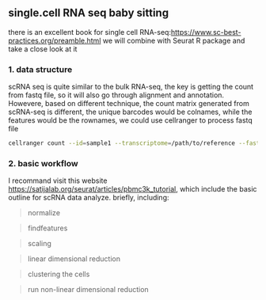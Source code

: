 ## single.cell RNA seq baby sitting
there is an excellent book for single cell RNA-seq:https://www.sc-best-practices.org/preamble.html
we will combine with Seurat R package and take a close look at it
### 1. data structure
scRNA seq is quite similar to the bulk RNA-seq, the key is getting the count from fastq file, so it will also go through alignment and annotation.  Howevere, based on different technique, the count matrix generated from scRNA-seq is different, the unique barcodes would be colnames, while the features would be the rownames, we could use cellranger to process fastq file
```bash
cellranger count --id=sample1 --transcriptome=/path/to/reference --fastqs=/path/to/fastqs --sample=sample1
```

### 2. basic workflow
I recommand visit this website
https://satijalab.org/seurat/articles/pbmc3k_tutorial, which include the basic outline for scRNA data analyze.
briefly, including:

>normalize


>findfeatures


>scaling


>linear dimensional reduction


>clustering the cells


>run non-linear dimensional reduction

